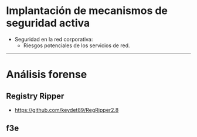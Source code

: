 # Implantación de mecanismos de seguridad activa
- Seguridad en la red corporativa:
  - Riesgos potenciales de los servicios de red.

--------------------

# Análisis forense
## Registry Ripper
* https://github.com/keydet89/RegRipper2.8
## f3e
